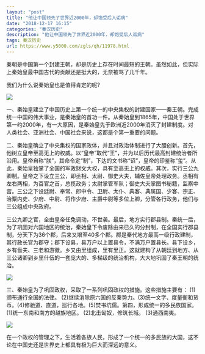```yaml
---
layout: "post"
title: "他让中国领先了世界近2000年，却饱受后人诟病"
date: "2018-12-17 16:15"
categories: "秦汉历史"
description: "他让中国领先了世界近2000年，却饱受后人诟病"
tags: 秦汉历史
url: https://www.y5000.com/zgls/qh/11978.html
---
```






秦朝是中国第一个封建王朝，却是历史上存在时间最短的王朝。虽然如此，但实际上秦始皇最中国古代的贡献还是挺大的，无奈被骂了几千年。

我们为什么说秦始皇也是值得肯定的呢?

![](https://img.y5000.com/uploads/allimg/170203/8-1F203104043B7.jpg)

一、秦始皇建立了中国历史上第一个统一的中央集权的封建国家——秦王朝。完成统一中国的伟大事业，是秦始皇的首功一件。从秦始皇到1865年，中国处于世界第一约2000年，有一大原因，是秦始皇先于欧洲近2000年消灭了封建制度。对人类社会、亚洲社会、中国社会来说，这都是个第一重要的问题。

二、秦始皇确立了中央集权的国家政体，并且对政治体制进行了大胆创新。首先，他树立皇帝至高无上的权威。以“皇帝”取代“王”，并为以后历代最高封建统治者所沿用。皇帝自称“朕”，其命令定“制”，下达的文书称“诏”，皇帝的印鉴称“玺”。从此，秦始皇独掌了全国的军政财文大权，具有至高无上的权威。其次，实行三公九卿制。皇帝之下设立三公，即丞相、太尉、御史大夫，辅佐皇帝处理政务。丞相有左右两相，为百官之首，总揽政务；太尉掌管军队；御史大夫掌图书秘籍，监察中宫。三公之下设廷尉、奉常、郎中令、卫尉、太仆、典客、典属国、少客、宗正、治粟内史、少府、中尉、将作少府、主爵中尉等多位上卿，分管各行政务，他们与三公组成中央政府。

三公九卿之官，全由皇帝任免调动，不世袭。最后，地方实行郡县制。秦统一后，为了巩固对六国地区的统治，秦始皇下令废除由来已久的分封制，在全国实行郡县制，分天下为36个郡，后来又增至40多个郡。郡是秦代地方最高一级行政建制，其行政长官为郡守；郡下设县，县万户以上置县令，不满万户置县长。县下设乡，乡有啬夫、三老和游徼。乡又由里组成，里有里正。这就建构了从朝廷到地方、从三公诸卿到乡里什伍的一套庞大的、多梯级的统治机构，大大地巩固了秦王朝的统治。

![](https://img.y5000.com/uploads/allimg/170203/8-1F203104053N2.jpg)

三、秦始皇为了巩固政权，采取了一系列巩固政权的措施。这些措施主要有： (1)颁布通行全国的法律。
(2)继续消除原六国的反秦势力。(3)统一文字、度量衡和货币。(4)修驰道、直道，巡行各地。(5)焚书坑儒。第四，形成统一的多民族国家。
(1)统一东南和南方的越族地区。 (2)北击匈奴，修筑长城。 (3)通西南夷。

![](https://img.y5000.com/uploads/allimg/170203/8-1F20310410D96.jpg)

在一个政权的管理之下，生活着各族人民，形成了一个统一的多民族的大国，这不论在中国史还是世界史上都具有极为巨大而深远的意义。
